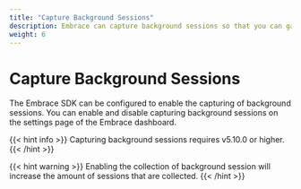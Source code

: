 ```yaml
---
title: "Capture Background Sessions"
description: Embrace can capture background sessions so that you can gain insight into user experiences that are affected by events that happen in the background.
weight: 6
---
```


# Capture Background Sessions

The Embrace SDK can be configured to enable the capturing of background sessions. You can enable and disable capturing background sessions on the settings page of the Embrace dashboard.

{{< hint info >}}
Capturing background sessions requires v5.10.0 or higher.
{{< /hint >}}

{{< hint warning >}}
Enabling the collection of background session will increase the amount of sessions that are collected.
{{< /hint >}}
